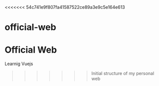 <<<<<<< 54c741e9f807fa41587522ce89a3e9c5e164e613
# official-web
Official Web
=======
Learnig Vuejs
>>>>>>> Initial structure of my personal web
